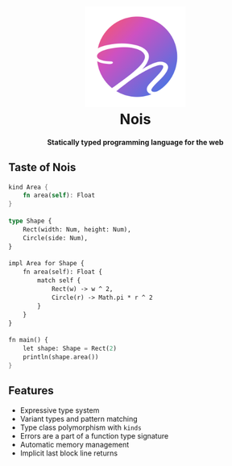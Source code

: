 <h1 align="center">
  <br>
  <img src="https://raw.githubusercontent.com/nois-lang/nois/master/data/logo/logo_web.svg" width="200">
  <br>
  Nois
  <br>
</h1>

<h4 align="center">Statically typed programming language for the web</h4>

## Taste of Nois

```rust
kind Area {
    fn area(self): Float
}

type Shape {
    Rect(width: Num, height: Num),
    Circle(side: Num),
}

impl Area for Shape {
    fn area(self): Float {
        match self {
            Rect(w) -> w ^ 2,
            Circle(r) -> Math.pi * r ^ 2
        }
    }
}

fn main() {
    let shape: Shape = Rect(2)
    println(shape.area())
}
```

## Features

- Expressive type system
- Variant types and pattern matching
- Type class polymorphism with `kinds`
- Errors are a part of a function type signature
- Automatic memory management
- Implicit last block line returns
